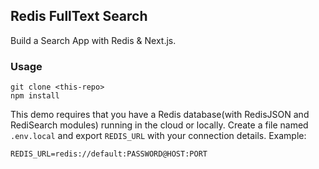 ## Redis FullText Search

Build a Search App with Redis & Next.js.

### Usage

```
git clone <this-repo>
npm install
```

This demo requires that you have a Redis database(with RedisJSON and RediSearch modules) running in the cloud or locally. Create a file named `.env.local` and export `REDIS_URL` with your connection details. Example:

```
REDIS_URL=redis://default:PASSWORD@HOST:PORT
```
